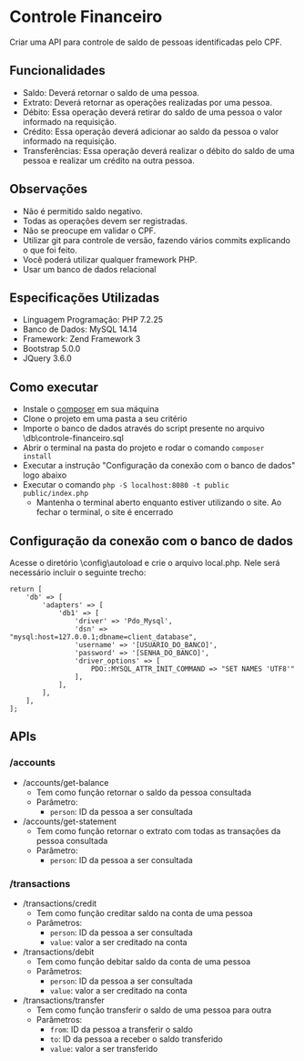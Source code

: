 # Controle Financeiro

Criar uma API para controle de saldo de pessoas identificadas pelo CPF.

## Funcionalidades
- Saldo: Deverá retornar o saldo de uma pessoa.
- Extrato: Deverá retornar as operações realizadas por uma pessoa.
- Débito: Essa operação deverá retirar do saldo de uma pessoa o valor informado na requisição.
- Crédito: Essa operação deverá adicionar ao saldo da pessoa o valor informado na requisição.
- Transferências: Essa operação deverá realizar o débito do saldo de uma pessoa e realizar um crédito na outra pessoa.

## Observações
- Não é permitido saldo negativo.
- Todas as operações devem ser registradas.
- Não se preocupe em validar o CPF.
- Utilizar git para controle de versão, fazendo vários commits explicando o que foi feito.
- Você poderá utilizar qualquer framework PHP.
- Usar um banco de dados relacional

## Especificações Utilizadas
- Linguagem Programação: PHP 7.2.25
- Banco de Dados: MySQL 14.14
- Framework: Zend Framework 3
- Bootstrap 5.0.0
- JQuery 3.6.0

## Como executar
- Instale o [composer](https://getcomposer.org/download/) em sua máquina
- Clone o projeto em uma pasta a seu critério
- Importe o banco de dados através do script presente no arquivo \db\controle-financeiro.sql
- Abrir o terminal na pasta do projeto e rodar o comando `composer install`
- Executar a instrução "Configuração da conexão com o banco de dados" logo abaixo
- Executar o comando `php -S localhost:8080 -t public public/index.php`
  - Mantenha o terminal aberto enquanto estiver utilizando o site. Ao fechar o terminal, o site é encerrado


## Configuração da conexão com o banco de dados
Acesse o diretório \config\autoload e crie o arquivo local.php. Nele será necessário incluir o seguinte trecho:
```
return [
    'db' => [
        'adapters' => [
            'db1' => [
                'driver' => 'Pdo_Mysql',
                'dsn' => "mysql:host=127.0.0.1;dbname=client_database",
                'username' => '[USUARIO_DO_BANCO]',
                'password' => '[SENHA_DO_BANCO]',
                'driver_options' => [
                    PDO::MYSQL_ATTR_INIT_COMMAND => "SET NAMES 'UTF8'"
                ],
            ],
        ],
    ],
];
```

## APIs

### /accounts
- /accounts/get-balance
  - Tem como função retornar o saldo da pessoa consultada
  - Parâmetro: 
    - `person`: ID da pessoa a ser consultada
- /accounts/get-statement
  - Tem como função retornar o extrato com todas as transações da pessoa consultada
  - Parâmetro: 
    - `person`: ID da pessoa a ser consultada

### /transactions
- /transactions/credit
  - Tem como função creditar saldo na conta de uma pessoa
  - Parâmetros: 
    - `person`: ID da pessoa a ser consultada
    - `value`: valor a ser creditado na conta
- /transactions/debit
  - Tem como função debitar saldo da conta de uma pessoa
  - Parâmetros: 
    - `person`: ID da pessoa a ser consultada
    - `value`: valor a ser creditado na conta
- /transactions/transfer
  - Tem como função transferir o saldo de uma pessoa para outra
  - Parâmetros: 
    - `from`: ID da pessoa a transferir o saldo
    - `to`: ID da pessoa a receber o saldo transferido
    - `value`: valor a ser transferido
